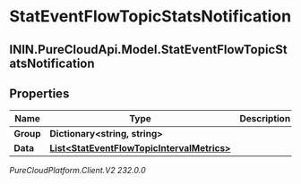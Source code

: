 # StatEventFlowTopicStatsNotification

## ININ.PureCloudApi.Model.StatEventFlowTopicStatsNotification

## Properties

|Name | Type | Description | Notes|
|------------ | ------------- | ------------- | -------------|
| **Group** | **Dictionary&lt;string, string&gt;** |  | [optional] |
| **Data** | [**List&lt;StatEventFlowTopicIntervalMetrics&gt;**](StatEventFlowTopicIntervalMetrics) |  | [optional] |



_PureCloudPlatform.Client.V2 232.0.0_
